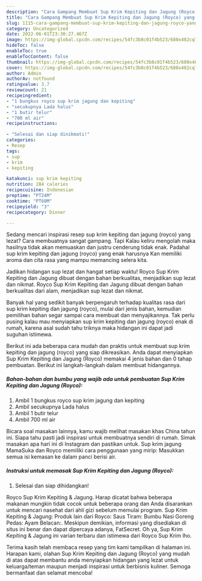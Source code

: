 ```yaml
---
description: "Cara Gampang Membuat Sup Krim Kepiting dan Jagung (Royco) yang Menggugah Selera"
title: "Cara Gampang Membuat Sup Krim Kepiting dan Jagung (Royco) yang Menggugah Selera"
slug: 1115-cara-gampang-membuat-sup-krim-kepiting-dan-jagung-royco-yang-menggugah-selera
category: Uncategorized
date: 2022-06-01T23:30:27.467Z
image: https://img-global.cpcdn.com/recipes/54fc3b8c01f4b523/680x482cq70/sup-krim-kepiting-dan-jagung-royco-foto-resep-utama.jpg
hideToc: false
enableToc: true
enableTocContent: false
thumbnail: https://img-global.cpcdn.com/recipes/54fc3b8c01f4b523/680x482cq70/sup-krim-kepiting-dan-jagung-royco-foto-resep-utama.jpg
cover: https://img-global.cpcdn.com/recipes/54fc3b8c01f4b523/680x482cq70/sup-krim-kepiting-dan-jagung-royco-foto-resep-utama.jpg
author: Admin
authorAv: notfound
ratingvalue: 3.7
reviewcount: 21
recipeingredient:
- "1 bungkus royco sup krim jagung dan kepiting"
- "secukupnya Lada halus"
- "1 butir telur"
- "700 ml air"
recipeinstructions:

- "Selesai dan siap dinikmati!"
categories:
- Resep
tags:
- sup
- krim
- kepiting

katakunci: sup krim kepiting 
nutrition: 284 calories
recipecuisine: Indonesian
preptime: "PT24M"
cooktime: "PT60M"
recipeyield: "3"
recipecategory: Dinner

---
```



Sedang mencari inspirasi resep sup krim kepiting dan jagung (royco) yang lezat? Cara membuatnya sangat gampang. Tapi Kalau keliru mengolah maka hasilnya tidak akan memuaskan dan justru cenderung tidak enak. Padahal sup krim kepiting dan jagung (royco) yang enak harusnya Kan memiliki aroma dan cita rasa yang mampu memancing selera kita.


Jadikan hidangan sup lezat dan hangat setiap waktu! Royco Sup Krim Kepiting dan Jagung dibuat dengan bahan berkualitas, menjadikan sup lezat dan nikmat. Royco Sup Krim Kepiting dan Jagung dibuat dengan bahan berkualitas dari alam, menjadikan sup lezat dan nikmat.

Banyak hal yang sedikit banyak berpengaruh terhadap kualitas rasa dari sup krim kepiting dan jagung (royco), mulai dari jenis bahan, kemudian pemilihan bahan segar sampai cara membuat dan menyajikannya. Tak perlu pusing kalau mau menyiapkan sup krim kepiting dan jagung (royco) enak di rumah, karena asal sudah tahu triknya maka hidangan ini dapat jadi suguhan istimewa.


Berikut ini ada beberapa cara mudah dan praktis untuk membuat sup krim kepiting dan jagung (royco) yang siap dikreasikan. Anda dapat menyiapkan Sup Krim Kepiting dan Jagung (Royco) memakai 4 jenis bahan dan 0 tahap pembuatan. Berikut ini langkah-langkah dalam membuat hidangannya.

<!--inarticleads1-->

##### Bahan-bahan dan bumbu yang wajib ada untuk pembuatan Sup Krim Kepiting dan Jagung (Royco):

1. Ambil 1 bungkus royco sup krim jagung dan kepiting
1. Ambil secukupnya Lada halus
1. Ambil 1 butir telur
1. Ambil 700 ml air


Bicara soal masakan lainnya, kamu wajib melihat masakan khas China tahun ini. Siapa tahu pasti jadi inspirasi untuk membuatnya sendiri di rumah. Simak masakan apa hari ini di Instagram dan pastikan untuk. Sup krim jagung MamaSuka dan Royco memiliki cara penggunaan yang mirip: Masukkan semua isi kemasan ke dalam panci berisi air. 

<!--inarticleads2-->

##### Instruksi untuk memasak Sup Krim Kepiting dan Jagung (Royco):


1. Selesai dan siap dihidangkan!

Royco Sup Krim Kepiting &amp; Jagung. Harap dicatat bahwa beberapa makanan mungkin tidak cocok untuk beberapa orang dan Anda disarankan untuk mencari nasehat dari ahli gizi sebelum memulai program. Sup Krim Kepiting &amp; Jagung: Produk lain dari Royco: Saus Tiram: Bumbu Nasi Goreng Pedas: Ayam Belacan:. Meskipun demikian, informasi yang disediakan di situs ini benar dan dapat dipercaya adanya, FatSecret. Oh ya, Sup Krim Kepiting &amp; Jagung ini varian terbaru dan istimewa dari Royco Sup Krim lho. 

Terima kasih telah membaca resep yang tim kami tampilkan di halaman ini. Harapan kami, olahan Sup Krim Kepiting dan Jagung (Royco) yang mudah di atas dapat membantu anda menyiapkan hidangan yang lezat untuk keluarga/teman maupun menjadi inspirasi untuk berbisnis kuliner. Semoga bermanfaat dan selamat mencoba!
